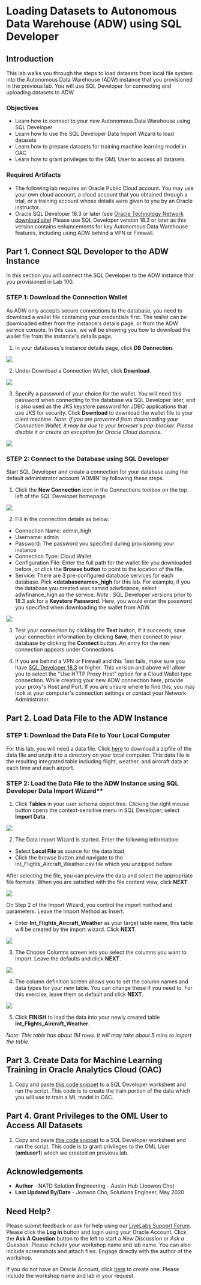 # Loading Datasets to Autonomous Data Warehouse (ADW) using SQL Developer

## Introduction

This lab walks you through the steps to load datasets from local file system into the Autonomous Data Warehouse (ADW) instance that you provisioned in the previous lab. You will use SQL Developer for connecting and uploading datasets to ADW. 

### Objectives
-   Learn how to connect to your new Autonomous Data Warehouse using SQL Developer
-   Learn how to use the SQL Developer Data Import Wizard to load datasets
-   Learn how to prepare datasets for training machine learning model in OAC 
-   Learn how to grant privileges to the OML User to access all datasets

### Required Artifacts
-   The following lab requires an Oracle Public Cloud account. You may use your own cloud account, a cloud account that you obtained through a trial, or a training account whose details were given to you by an Oracle instructor.
-   Oracle SQL Developer 18.3 or later (see <a href="http://www.oracle.com/technetwork/developer-tools/sql-developer/downloads/index.html" target="\_blank">Oracle Technology Network download site</a>)
Please use SQL Developer version 18.3 or later as this version contains enhancements for key Autonomous Data Warehouse features, including using ADW behind a VPN or Firewall.


## Part 1. Connect SQL Developer to the ADW Instance
In this section you will connect the SQL Developer to the ADW instance that you provisioned in Lab 100.

### **STEP 1**: Download the Connection Wallet
As ADW only accepts secure connections to the database, you need to download a wallet file containing your credentials first. The wallet can be downloaded either from the instance's details page, or from the ADW service console. In this case, we will be showing you how to download the wallet file from the instance's details page.

1.  In your databases's instance details page, click **DB Connection**.

![](./images/picture200-34.jpeg)

2.  Under Download a Connection Wallet, click **Download**.

![](./images/picture200-15.jpg)

3.  Specify a password of your choice for the wallet. You will need this password when connecting to the database via SQL Developer later, and is also used as the JKS keystore password for JDBC applications that use JKS for security. Click **Download** to download the wallet file to your client machine. 
*Note: If you are prevented from downloading your Connection Wallet, it may be due to your browser's pop-blocker. Please disable it or create an exception for Oracle Cloud domains.*

![](./images/picture200-16.jpg)

### **STEP 2**: Connect to the Database using SQL Developer
Start SQL Developer and create a connection for your database using the default administrator account 'ADMIN' by following these steps.

1.   Click the **New Connection** icon in the Connections toolbox on the top left of the SQL Developer homepage.

![](./images/snap0014653.jpg)

2.   Fill in the connection details as below:

-   Connection Name: admin_high
-   Username: admin
-   Password: The password you specified during provisioning your instance
-   Connection Type: Cloud Wallet
-   Configuration File: Enter the full path for the wallet file you downloaded before, or click the **Browse button** to point to the location of the file.
-   Service: There are 3 pre-configured database services for each database. Pick **&lt;databasename&gt;_high** for this lab. For example, if you the database you created was named adwfinance, select adwfinance_high as the service.
*Note* : SQL Developer versions prior to 18.3 ask for a **Keystore Password.** Here, you would enter the password you specified when downloading the wallet from ADW.

![](./images/picture200-18.jpg)

3.  Test your connection by clicking the **Test** button, if it succeeds, save your connection information by clicking **Save**, then connect to your database by clicking the **Connect** button. An entry for the new connection appears under Connections.

4.  If you are behind a VPN or Firewall and this Test fails, make sure you have <a href="https://www.oracle.com/technetwork/developer-tools/sql-developer/downloads/index.html" target="\_blank">SQL Developer 18.3</a> or higher. This version and above will allow you to select the "Use HTTP Proxy Host" option for a Cloud Wallet type connection. While creating your new ADW connection here, provide your proxy's Host and Port. If you are unsure where to find this, you may look at your computer's connection settings or contact your Network Administrator.



## Part 2. Load Data File to the ADW Instance

### **STEP 1**: Download the Data File to Your Local Computer

For this lab, you will need a data file. Click [here](https://objectstorage.us-ashburn-1.oraclecloud.com/p/wTrKIm51wzGkoN_J2R2erJBy96xvsQ7oZB4wn9hPP3s/n/c4u03/b/labfiles/o/flights_aircraft_weather.zip) to download a zipfile of the data file and unzip it to a directory on your local computer. This data file is the resulting integrated table including flight, weather, and aircraft data at each time and each airport.

### **STEP 2**: Load the Data File to the ADW Instance using SQL Developer Data Import Wizard**

1. Click **Tables** in your user schema object tree. Clicking the right mouse button opens the context-sensitive menu in SQL Developer; select **Import Data**. 

![](./images/picture200-import.jpg)

2. The Data Import Wizard is started. Enter the following information:

- Select **Local File** as source for the data load
- Click the browse button and navigate to the Int_Flights_Aircraft_Weather.csv file which you unzipped before 
  
After selecting the file, you can preview the data and select the appropriate file formats. When you are satisfied with the file content view, click **NEXT**.

 ![](./images/picture200-import2.jpg)
  

On Step 2 of the Import Wizard, you control the import method and parameters. Leave the Import Method as Insert. 
- Enter **Int_Flights_Aircraft_Weather** as your target table name, this table will be created by the import wizard. Click **NEXT**.

![](./images/picture200-import3.jpg)


3. The Choose Columns screen lets you select the columns you want to import. Leave the defaults and click **NEXT**.

![](./images/picture200-import4.jpg)


4. The column definition screen allows you to set the column names and data types for your new table. You can change these if you need to. For this exercise, leave them as default and click **NEXT**.

![](./images/picture200-import5.jpg)

5. Click **FINISH** to load the data into your newly created table **Int_Flights_Aircraft_Weather**. 

*Note: This table has about 1M rows. It will may take about 5 mins to import the table.*



## Part 3. Create Data for Machine Learning Training in Oracle Analytics Cloud (OAC)

1.  Copy and paste [this code snippet](./files/data_OAC.sql) to a SQL Developer worksheet and run the script. This code is to create the train portion of the data which you will use to train a ML model in OAC. 



## Part 4. Grant Privileges to the OML User to Access All Datasets

1.  Copy and paste [this code snippet](./files/grant_Privileges.sql) to a SQL Developer worksheet and run the script. This code is to grant privileges to the OML User (**omluser1**) which we created on previous lab. 


## Acknowledgements

- **Author** - NATD Solution Engineering - Austin Hub (Joowon Cho)
- **Last Updated By/Date** - Joowon Cho, Solutions Engineer, May 2020

## Need Help?
Please submit feedback or ask for help using our [LiveLabs Support Forum](https://community.oracle.com/tech/developers/categories/livelabsdiscussions). Please click the **Log In** button and login using your Oracle Account. Click the **Ask A Question** button to the left to start a *New Discussion* or *Ask a Question*.  Please include your workshop name and lab name.  You can also include screenshots and attach files.  Engage directly with the author of the workshop.

If you do not have an Oracle Account, click [here](https://profile.oracle.com/myprofile/account/create-account.jspx) to create one.    Please include the workshop name and lab in your request. 
